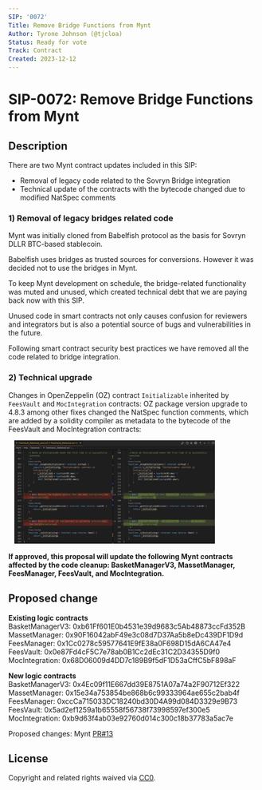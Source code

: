 ```yaml
---
SIP: '0072'
Title: Remove Bridge Functions from Mynt
Author: Tyrone Johnson (@tjcloa)
Status: Ready for vote
Track: Contract
Created: 2023-12-12
---
```


# SIP-0072: Remove Bridge Functions from Mynt

## Description  

There are two Mynt contract updates included in this SIP:  
- Removal of legacy code related to the Sovryn Bridge integration  
- Technical update of the contracts with the bytecode changed due to modified NatSpec comments  

  
### 1) Removal of legacy bridges related code

Mynt was initially cloned from Babelfish protocol as the basis for Sovryn DLLR BTC-based stablecoin.     

Babelfish uses bridges as trusted sources for conversions. However it was decided not to use the bridges in Mynt.  

To keep Mynt development on schedule, the bridge-related functionality was muted and unused, which created technical debt that we are paying back now with this SIP.  

Unused code in smart contracts not only causes confusion for reviewers and integrators but is also a potential source of bugs and vulnerabilities in the future.  

Following smart contract security best practices we have removed all the code related to bridge integration.  

### 2) Technical upgrade

Changes in OpenZeppelin (OZ) contract `Initializable` inherited by `FeesVault` and `MocIntegration` contracts: OZ package version upgrade to 4.8.3 among other fixes changed the NatSpec function comments, which are added by a solidity compiler as metadata to the bytecode of the FeesVault and MocIntegration contracts: 

&nbsp;&nbsp;&nbsp;<img src="images/FeesVault diff example.png" alt="FeesVault Contract NatSpec Comment Change" width="80%"/>


__If approved, this proposal will update the following Mynt contracts affected by the code cleanup: BasketManagerV3, MassetManager, FeesManager, FeesVault, and MocIntegration.__ 

## Proposed change  

__Existing logic contracts__  
  BasketManagerV3: 0xb61Ff601E0b4531e39d9683c5Ab48873ccFd352B  
  MassetManager: 0x90F16042abF49e3c08d7D37Aa5b8eDc439DF1D9d  
  FeesManager: 0x1Cc0278c59577641E9fE38a0F698D15dA6CA47e4  
  FeesVault: 0x0e87Fd4cF5C7e78ab0B1Cc2dEc31C2D34355D9f0  
  MocIntegration: 0x68D06009d4DD7c189B9f5dF1D53aCffC5bF898aF
  
__New logic contracts__  
  BasketManagerV3: 0x4Ec09f11E667dd39E8751A07a74a2F90712Ef322    
  MassetManager: 0x15e34a753854be868b6c99333964ae655c2bab4f  
  FeesManager: 0xccCa715033DC18240bd30D4A99d084D3329e9B73    
  FeesVault: 0x5ad2ef1259a1b65558f56738f73998597ef300e5  
  MocIntegration: 0xb9d63f4ab03e92760d014c300c18b37783a5ac7e  

Proposed changes: Mynt [PR#13](https://github.com/DistributedCollective/mynt/pull/13)

## License
Copyright and related rights waived via [CC0](https://creativecommons.org/publicdomain/zero/1.0/).
